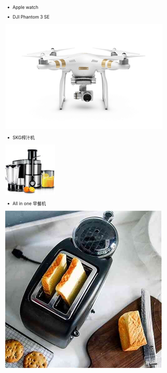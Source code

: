 * Apple  watch

* DJI Phantom 3 SE

![](/assets/djiPhantom3se.jpeg)

* SKG榨汁机

![](/assets/Thumb_2014050009543281240.jpg)

* All in one 早餐机

![](/assets/ee712646c23b753a3e1a4bd10296958c.jpg)



